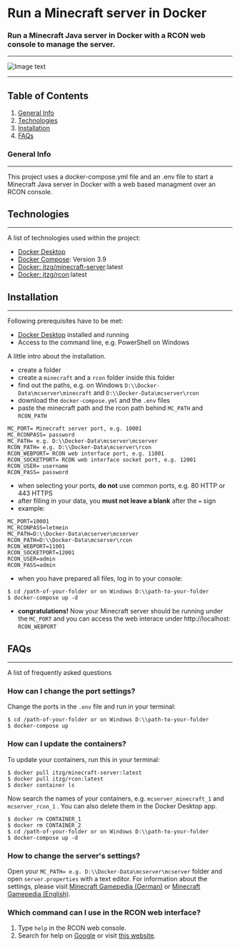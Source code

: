 # Run a Minecraft server in Docker

### Run a Minecraft Java server in Docker with a RCON web console to manage the server.
***
![Image text](https://www.minecraft.net/etc.clientlibs/minecraft/clientlibs/main/resources/img/header/logo.png)
***
## Table of Contents
1. [General Info](#general-info)
2. [Technologies](#technologies)
3. [Installation](#installation)
4. [FAQs](#faqs)

### General Info
***
This project uses a docker-compose.yml file and an .env file to start a Minecraft Java server in Docker with a web based managment over an RCON console.



## Technologies
***
A list of technologies used within the project:
* [Docker Desktop](https://www.docker.com/get-started)
* [Docker Compose](https://docs.docker.com/compose/): Version 3.9
* [Docker: itzg/minecraft-server](https://hub.docker.com/r/itzg/minecraft-server):latest
* [Docker: itzg/rcon](https://hub.docker.com/r/itzg/rcon):latest

## Installation
***
Following prerequisites have to be met:
* [Docker Desktop](https://www.docker.com/get-started) installed and running
* Access to the command line, e.g. PowerShell on Windows

A little intro about the installation. 
* create a folder
* create a ```minecraft``` and a ```rcon``` folder inside this folder
* find out the paths, e.g. on Windows ```D:\\Docker-Data\mcserver\minecraft``` and ```D:\\Docker-Data\mcserver\rcon```
* download the ```docker-compose.yml``` and the ```.env``` files
* paste the minecraft path and the rcon path behind ```MC_PATH``` and ```RCON_PATH```

```
MC_PORT= Minecraft server port, e.g. 10001
MC_RCONPASS= password
MC_PATH= e.g. D:\\Docker-Data\mcserver\mcserver
RCON_PATH= e.g. D:\\Docker-Data\mcserver\rcon
RCON_WEBPORT= RCON web interface port, e.g. 11001
RCON_SOCKETPORT= RCON web interface socket port, e.g. 12001
RCON_USER= username
RCON_PASS= password
```
* when selecting your ports, **do not** use common ports, e.g. 80 HTTP or 443 HTTPS
* after filling in your data, you **must not leave a blank** after the ```=``` sign
* example:
```
MC_PORT=10001
MC_RCONPASS=letmein
MC_PATH=D:\\Docker-Data\mcserver\mcserver
RCON_PATH=D:\\Docker-Data\mcserver\rcon
RCON_WEBPORT=11001
RCON_SOCKETPORT=12001
RCON_USER=admin
RCON_PASS=admin
```
* when you have prepared all files, log in to your console:
```
$ cd /path-of-your-folder or on Windows D:\\path-to-your-folder
$ docker-compose up -d
```
* **congratulations!** Now your Minecraft server should be running under the ```MC_PORT``` and you can access the web interace under http://localhost: ```RCON_WEBPORT```

## FAQs
***
A list of frequently asked questions

### How can I change the port settings?
Change the ports in the ```.env``` file and run in your terminal:
```
$ cd /path-of-your-folder or on Windows D:\\path-to-your-folder
$ docker-compose up
```
### How can I update the containers?
To update your containers, run this in your terminal:
```
$ docker pull itzg/minecraft-server:latest
$ docker pull itzg/rcon:latest
$ docker container ls
```
Now search the names of your containers, e.g. ```mcserver_minecraft_1``` and ```mcserver_rcon_1``` . You can also delete them in the Docker Desktop app.
```
$ docker rm CONTAINER_1
$ docker rm CONTAINER_2
$ cd /path-of-your-folder or on Windows D:\\path-to-your-folder
$ docker-compose up -d
```
### How to change the server's settings?
Open your ```MC_PATH= e.g. D:\\Docker-Data\mcserver\mcserver``` folder and open ```server.properties``` with a text editor. For information about the settings, please visit [Minecraft Gamepedia (German)](https://minecraft-de.gamepedia.com/Server.properties) or [Minecraft Gamepedia (English)](https://minecraft.gamepedia.com/Server.properties).

### Which command can I use in the RCON web interface?
1. Type ```help``` in the RCON web console.
2. Search for help on [Google](https://google.com) or visit [this website](https://www.ign.com/wikis/minecraft/Admin_and_Server_Commands).